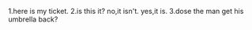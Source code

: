 1.here is my ticket.
2.is this it?
  no,it isn't.
  yes,it is.
3.dose the man get his umbrella back?  

